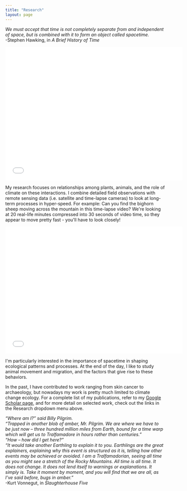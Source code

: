 ```yaml
---
title: "Research"
layout: page
---
```

  
*We must accept that time is not completely separate from and independent of space, but is combined with it to form an object called spacetime.*  
-Stephen Hawking, in *A Brief History of Time*

<iframe width="560" height="420" src="/mov/TentMotion.mp4" frameborder="0" allowfullscreen></iframe>

My research focuses on relationships among plants, animals, and the role of climate on these interactions. I combine detailed field observations with remote sensing data (i.e. satellite and time-lapse cameras) to look at long-term processes in hyper-speed. For example: Can you find the bighorn sheep moving across the mountain in this time-lapse video? We're looking at 20 real-life minutes compressed into 30 seconds of video time, so they appear to move pretty fast - you'll have to look closely!

<iframe width="560" height="400" src="/mov/BighornMvmt.mp4" frameborder="0" allowfullscreen></iframe>


I'm particularly interested in the importance of spacetime in shaping ecological patterns and processes. At the end of the day, I like to study animal movement and migration, and the factors that give rise to these behaviors.

In the past, I have contributed to work ranging from skin cancer to archaeology, but nowadays my work is pretty much limited to climate change ecology. For a complete list of my publications, refer to my [Google Scholar page](https://scholar.google.com/citations?hl=en&user=R2rrihIAAAAJ&view_op=list_works&sortby=pubdate), and for more detail on selected work, check out the links in the Research dropdown menu above.

*“Where am I?” said Billy Pilgrim.*  
*“Trapped in another blob of amber, Mr. Pilgrim. We are where we have to be just now – three hundred million miles from Earth, bound for a time warp which will get us to Tralfamadore in hours rather than centuries.”*  
*“How – how did I get here?”*  
*“It would take another Earthling to explain it to you. Earthlings are the great explainers, explaining why this event is structured as it is, telling how other events may be achieved or avoided. I am a Tralfamadorian, seeing all time as you might see a stretch of the Rocky Mountains. All time is all time. It does not change. It does not lend itself to warnings or explanations. It simply is. Take it moment by moment, and you will find that we are all, as I’ve said before, bugs in amber.”*  
-Kurt Vonnegut, in *Slaughterhouse Five*
